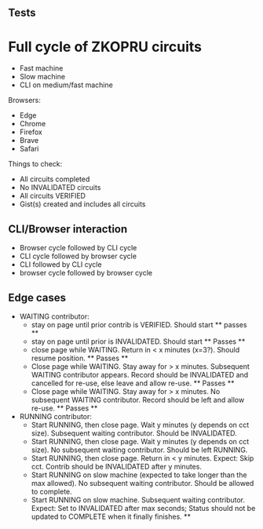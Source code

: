 ## Tests

# Full cycle of ZKOPRU circuits

* Fast machine
* Slow machine
* CLI on medium/fast machine

Browsers:
* Edge
* Chrome
* Firefox
* Brave
* Safari

Things to check:
* All circuits completed
* No INVALIDATED circuits
* All circuits VERIFIED
* Gist(s) created and includes all circuits


## CLI/Browser interaction

* Browser cycle followed by CLI cycle
* CLI cycle followed by browser cycle
* CLI followed by CLI cycle
* browser cycle followed by browser cycle


## Edge cases

* WAITING contributor:
  + stay on page until prior contrib is VERIFIED. Should start
    ** passes **
  + stay on page until prior is INVALIDATED. Should start
    ** Passes **
  + close page while WAITING. Return in < x minutes (x=3?). Should resume position.
    ** Passes **
  + Close page while WAITING. Stay away for > x minutes. Subsequent WAITING contributor appears. Record should be INVALIDATED and cancelled for re-use, else leave and allow re-use.
    ** Passes **
  + Close page while WAITING. Stay away for > x minutes. No subsequent WAITING contributor. Record should be left and allow re-use.
    ** Passes **
* RUNNING contributor:
  + Start RUNNING, then close page. Wait y minutes (y depends on cct size). Subsequent waiting contributor. Should be INVALIDATED.
  + Start RUNNING, then close page. Wait y minutes (y depends on cct size). No subsequent waiting contributor. Should be left RUNNING.
  + Start RUNNING, then close page. Return in < y minutes. Expect: Skip cct. Contrib should be INVALIDATED after y minutes. 
  + Start RUNNING on slow machine (expected to take longer than the max allowed). No subsequent waiting contributor. Should be allowed to complete.
  + Start RUNNING on slow machine. Subsequent waiting contributor. Expect: Set to INVALIDATED after max seconds; Status should not be updated to COMPLETE when it finally finishes.
    ** 

